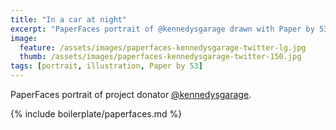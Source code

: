 ```yaml
---
title: "In a car at night"
excerpt: "PaperFaces portrait of @kennedysgarage drawn with Paper by 53 on an iPad."
image: 
  feature: /assets/images/paperfaces-kennedysgarage-twitter-lg.jpg
  thumb: /assets/images/paperfaces-kennedysgarage-twitter-150.jpg
tags: [portrait, illustration, Paper by 53]
---
```


PaperFaces portrait of project donator [@kennedysgarage](http://twitter.com/kennedysgarage).

{% include boilerplate/paperfaces.md %}